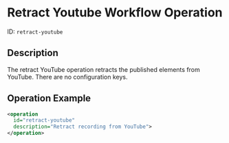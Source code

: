 Retract Youtube Workflow Operation
==================================

ID: `retract-youtube`

Description
-----------

The retract YouTube operation retracts the published elements from YouTube.
There are no configuration keys.

Operation Example
-----------------

```xml
<operation
  id="retract-youtube"
  description="Retract recording from YouTube">
</operation>
```
